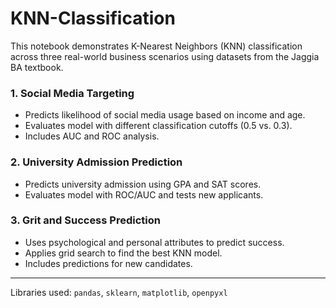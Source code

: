 # KNN-Classification

This notebook demonstrates K-Nearest Neighbors (KNN) classification across three real-world business scenarios using datasets from the Jaggia BA textbook.

### 1. Social Media Targeting
- Predicts likelihood of social media usage based on income and age.
- Evaluates model with different classification cutoffs (0.5 vs. 0.3).
- Includes AUC and ROC analysis.

### 2. University Admission Prediction
- Predicts university admission using GPA and SAT scores.
- Evaluates model with ROC/AUC and tests new applicants.

### 3. Grit and Success Prediction
- Uses psychological and personal attributes to predict success.
- Applies grid search to find the best KNN model.
- Includes predictions for new candidates.

---

Libraries used: `pandas`, `sklearn`, `matplotlib`, `openpyxl`
